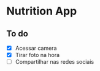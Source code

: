 # Nutrition App 


## To do
- [x] Acessar camera
- [x] Tirar foto na hora
- [ ] Compartilhar nas redes sociais